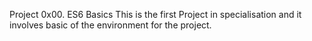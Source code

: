 Project 0x00. ES6 Basics
This is the first Project in specialisation and it involves basic of the environment for the project.
